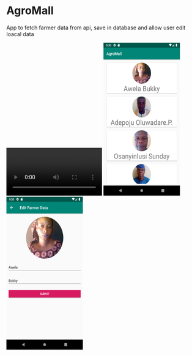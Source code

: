 # AgroMall
App to fetch farmer data from api, save in database and allow user edit loacal data

<video width="250">
<source src="Screenshots/agromall.webm" 
        type="video/webm">
</video>
<img src="Screenshots/Screenshot_1558816239.png" width="200" height="400">
<img src="Screenshots/Screenshot_1558816244.png" width="200" height="400">
